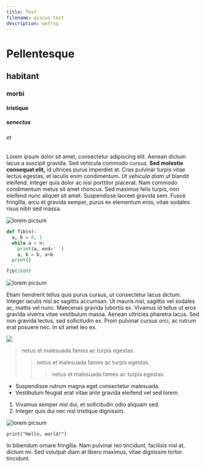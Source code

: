 ```yaml
---
title: Test
filename: giscus-test
description: wefrsg
---
```


# Pellentesque

## habitant

### morbi

#### tristique

##### senectus

###### et

Lorem ipsum dolor sit amet, consectetur adipiscing elit. Aenean dictum lacus a suscipit gravida. Sed vehicula commodo cursus. **Sed molestie consequat elit,** id ultrices purus imperdiet at. Cras pulvinar turpis vitae lectus egestas, et iaculis enim condimentum. _Ut vehicula diam ut_ blandit eleifend. Integer quis dolor ac nisi porttitor placerat. Nam commodo condimentum metus sit amet rhoncus. Sed maximus felis turpis, non eleifend nunc aliquet sit amet. Suspendisse laoreet gravida sem. Fusce fringilla, arcu et gravida semper, purus ex elementum eros, vitae sodales risus nibh sed massa.

![lorem picsum](https://picsum.photos/200/300?random=1 "Lorem Picsum")

```python
def fib(n):
  a, b = 0, 1
  while a < n:
    print(a, end=' ')
    a, b = b, a+b
  print()

fib(1000)
```

![lorem picsum](https://picsum.photos/200/300?random=2 "Lorem Picsum")

Etiam hendrerit tellus quis purus cursus, ut consectetur lacus dictum. Integer iaculis nisl ac sagittis accumsan. Ut mauris nisi, sagittis vel sodales ac, mattis vel nunc. Maecenas gravida lobortis ex. Vivamus id tellus ut eros gravida viverra vitae vestibulum massa. Aenean ultricies pharetra lacus. Sed non gravida lectus, sed sollicitudin ex. Proin pulvinar cursus orci, ac rutrum erat posuere nec. In sit amet leo ex.

![](/assets/blog/61px-old_user_icon.png)

> netus et malesuada fames ac turpis egestas.
>
> > netus et malesuada fames ac turpis egestas.
> >
> > > netus et malesuada fames ac turpis egestas.

- Suspendisse rutrum magna eget consectetur malesuada.
- Vestibulum feugiat erat vitae ante gravida eleifend vel sed lorem.

1. Vivamus semper nisl dui, et sollicitudin odio aliquam sed.
2. Integer quis dui nec nisl tristique dignissim.

![lorem picsum](https://picsum.photos/200/300?random=5 "Lorem Picsum")

`print("Hello, world!")`

In bibendum ornare fringilla. Nam pulvinar leo tincidunt, facilisis nisl at, dictum mi. Sed volutpat diam at libero maximus, vitae dignissim tortor tincidunt.
